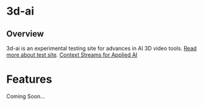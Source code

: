 # 3d-ai

## Overview
3d-ai is an experimental testing site for advances in AI 3D video tools. [Read more about test site](introduction.md).
[Context Streams for Applied AI](https://github.com/lionbrush/context-streams-for-applied-AI)

# Features
Coming Soon...

